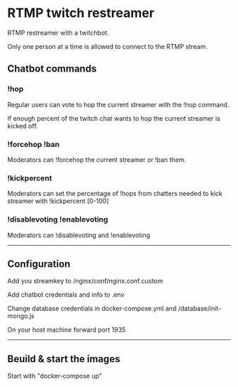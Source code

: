# **RTMP twitch restreamer**

RTMP restreamer with a twitchbot.

Only one person at a time is allowed to connect to the RTMP stream.

## **Chatbot commands**

### **!hop**
Regular users can vote to hop the current streamer with the !hop command.

If enough percent of the twitch chat wants to hop the current streamer is kicked off.

### **!forcehop !ban**
Moderators can !forcehop the current streamer or !ban them.

### **!kickpercent**
Moderators can set the percentage of !hops from chatters needed to kick streamer with !kickpercent [0-100]

### **!disablevoting !enablevoting**
Moderators can !disablevoting and !enablevoting

---

## **Configuration**

Add you streamkey to /nginx/conf/nginx.conf.custom

Add chatbot credentials and info to .env

Change database credentials in docker-compose.yml and /database/init-mongo.js

On your host machine forward port 1935

---

## **Beuild & start the images**
Start with "docker-compose up"